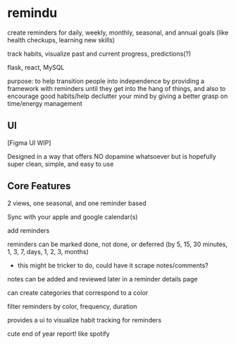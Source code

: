 # remindu
create reminders for daily, weekly, monthly, seasonal, and annual goals (like health checkups, learning new skills)

track habits, visualize past and current progress, predictions(?)

flask, react, MySQL

purpose: to help transition people into independence by providing a framework with reminders until they get into the hang of things, and also to encourage good habits/help declutter your mind by giving a better grasp on time/energy management

## UI
[Figma UI WIP]

Designed in a way that offers NO dopamine whatsoever but is hopefully super clean, simple, and easy to use

## Core Features

2 views, one seasonal, and one reminder based

Sync with your apple and google calendar(s)

add reminders 

reminders can be marked done, not done, or deferred (by 5, 15, 30 minutes, 1, 3, 7, days, 1, 2, 3, months)
  - this might be tricker to do, could have it scrape notes/comments?

notes can be added and reviewed later in a reminder details page

can create categories that correspond to a color

filter reminders by color, frequency, duration

provides a ui to visualize habit tracking for reminders

cute end of year report! like spotify
